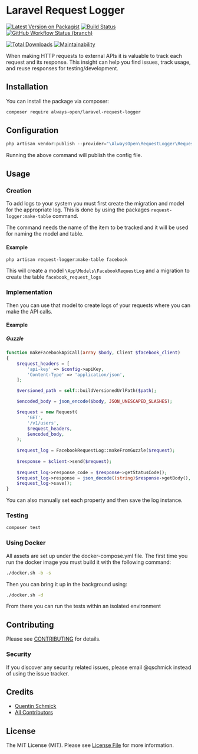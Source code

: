 # Laravel Request Logger

[![Latest Version on Packagist](https://img.shields.io/packagist/v/always-open/laravel-request-logger.svg?style=flat-square)](https://packagist.org/packages/always-open/laravel-request-logger)
[![Build Status](https://img.shields.io/github/workflow/status/always-open/laravel-request-logger/run-tests/main)](https://github.com/always-open/laravel-request-logger/actions?query=workflow%3Arun-tests)
[![GitHub Workflow Status (branch)](https://img.shields.io/github/workflow/status/always-open/laravel-request-logger/PHPStan/main?label=PHPStan)](https://github.com/always-open/laravel-request-logger/actions?query=workflow%3APHPStan)

[![Total Downloads](https://img.shields.io/packagist/dt/always-open/laravel-request-logger.svg?style=flat-square)](https://packagist.org/packages/always-open/laravel-request-logger)
[![Maintainability](https://api.codeclimate.com/v1/badges/50523859ead2baf5d6af/maintainability)](https://codeclimate.com/github/always-open/laravel-request-logger/maintainability)

When making HTTP requests to external APIs it is valuable to track each request and its response. This insight can help 
you find issues, track usage, and reuse responses for testing/development.

## Installation

You can install the package via composer:

```bash
composer require always-open/laravel-request-logger
```

## Configuration

``` php
php artisan vendor:publish --provider="\AlwaysOpen\RequestLogger\RequestLoggerServiceProvider"
```

Running the above command will publish the config file.

## Usage

### Creation
To add logs to your system you must first create the migration and model for the appropriate log. This is done by using 
the packages `request-logger:make-table` command.

The command needs the name of the item to be tracked and it will be used for naming the model and table.

#### Example
```shell
php artisan request-logger:make-table facebook
```
This will create a model `\App\Models\FacebookRequestLog` and a migration to create the table `facebook_request_logs`

### Implementation
Then you can use that model to create logs of your requests where you can make the API calls.

#### Example

##### Guzzle
```php
function makeFacebookApiCall(array $body, Client $facebook_client)
{
    $request_headers = [
        'api-key' => $config->apiKey,
        'Content-Type' => 'application/json',
    ];

    $versioned_path = self::buildVersionedUrlPath($path);

    $encoded_body = json_encode($body, JSON_UNESCAPED_SLASHES);

    $request = new Request(
        'GET',
        '/v1/users',
        $request_headers,
        $encoded_body,
    );
    
    $request_log = FacebookRequestLog::makeFromGuzzle($request);
    
    $response = $client->send($request);
    
    $request_log->response_code = $response->getStatusCode();
    $request_log->response = json_decode((string)$response->getBody(), true);
    $request_log->save();
}
```
You can also manually set each property and then save the log instance.

### Testing

``` bash
composer test
```

### Using Docker
All assets are set up under the docker-compose.yml file. The first time you run the docker image you must build it with
the following command:
```bash
./docker.sh -b -s
```

Then you can bring it up in the background using:
```bash
./docker.sh -d
```

From there you can run the tests within an isolated environment

## Contributing

Please see [CONTRIBUTING](CONTRIBUTING.md) for details.

### Security

If you discover any security related issues, please email @qschmick instead of using the issue tracker.

## Credits

- [Quentin Schmick](https://github.com/qschmick)
- [All Contributors](../../contributors)

## License

The MIT License (MIT). Please see [License File](LICENSE.md) for more information.
